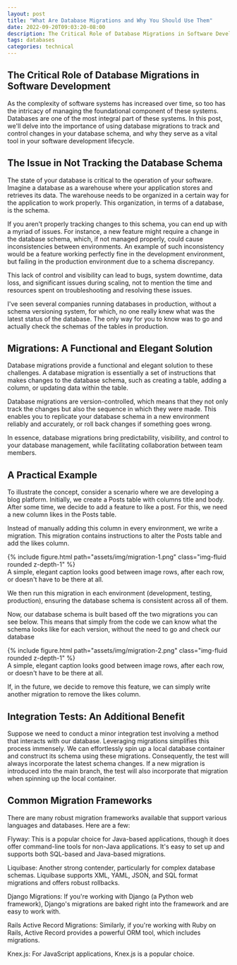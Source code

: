 ```yaml
---
layout: post
title: "What Are Database Migrations and Why You Should Use Them"
date: 2022-09-20T09:03:20-08:00
description: The Critical Role of Database Migrations in Software Development
tags: databases
categories: technical
---
```


## The Critical Role of Database Migrations in Software Development

As the complexity of software systems has increased over time, so too has the intricacy of managing the foundational component of these systems. Databases are one of the most integral part of these systems. In this post, we'll delve into the importance of using database migrations to track and control changes in your database schema, and why they serve as a vital tool in your software development lifecycle.

## The Issue in Not Tracking the Database Schema

The state of your database is critical to the operation of your software. Imagine a database as a warehouse where your application stores and retrieves its data. The warehouse needs to be organized in a certain way for the application to work properly. This organization, in terms of a database, is the schema.

If you aren't properly tracking changes to this schema, you can end up with a myriad of issues. For instance, a new feature might require a change in the database schema, which, if not managed properly, could cause inconsistencies between environments. An example of such inconsistency would be a feature working perfectly fine in the development environment, but failing in the production environment due to a schema discrepancy.

This lack of control and visibility can lead to bugs, system downtime, data loss, and significant issues during scaling, not to mention the time and resources spent on troubleshooting and resolving these issues.

I've seen several companies running databases in production, without a schema versioning system, for which, no one really knew what was the latest status of the database. The only way for you to know was to go and actually check the schemas of the tables in production.

## Migrations: A Functional and Elegant Solution

Database migrations provide a functional and elegant solution to these challenges. A database migration is essentially a set of instructions that makes changes to the database schema, such as creating a table, adding a column, or updating data within the table.

Database migrations are version-controlled, which means that they not only track the changes but also the sequence in which they were made. This enables you to replicate your database schema in a new environment reliably and accurately, or roll back changes if something goes wrong.

In essence, database migrations bring predictability, visibility, and control to your database management, while facilitating collaboration between team members.

## A Practical Example

To illustrate the concept, consider a scenario where we are developing a blog platform. Initially, we create a Posts table with columns title and body. After some time, we decide to add a feature to like a post. For this, we need a new column likes in the Posts table.

Instead of manually adding this column in every environment, we write a migration. This migration contains instructions to alter the Posts table and add the likes column.

<div class="row mt-3">
    <div class="col-sm mt-3 mt-md-0">
        {% include figure.html path="assets/img/migration-1.png" class="img-fluid rounded z-depth-1" %}
    </div>
</div>
<div class="caption">
    A simple, elegant caption looks good between image rows, after each row, or doesn't have to be there at all.
</div>

We then run this migration in each environment (development, testing, production), ensuring the database schema is consistent across all of them.

Now, our database schema is built based off the two migrations you can see below. This means that simply from the code we can know what the schema looks like for each version, without the need to go and check our database

<div class="row mt-3">
    <div class="col-sm mt-3 mt-md-0">
        {% include figure.html path="assets/img/migration-2.png" class="img-fluid rounded z-depth-1" %}
    </div>
</div>
<div class="caption">
    A simple, elegant caption looks good between image rows, after each row, or doesn't have to be there at all.
</div>

If, in the future, we decide to remove this feature, we can simply write another migration to remove the likes column.

## Integration Tests: An Additional Benefit

Suppose we need to conduct a minor integration test involving a method that interacts with our database. Leveraging migrations simplifies this process immensely. We can effortlessly spin up a local database container and construct its schema using these migrations. Consequently, the test will always incorporate the latest schema changes. If a new migration is introduced into the main branch, the test will also incorporate that migration when spinning up the local container.

## Common Migration Frameworks

There are many robust migration frameworks available that support various languages and databases. Here are a few:

Flyway: This is a popular choice for Java-based applications, though it does offer command-line tools for non-Java applications. It's easy to set up and supports both SQL-based and Java-based migrations.

Liquibase: Another strong contender, particularly for complex database schemas. Liquibase supports XML, YAML, JSON, and SQL format migrations and offers robust rollbacks.

Django Migrations: If you're working with Django (a Python web framework), Django's migrations are baked right into the framework and are easy to work with.

Rails Active Record Migrations: Similarly, if you're working with Ruby on Rails, Active Record provides a powerful ORM tool, which includes migrations.

Knex.js: For JavaScript applications, Knex.js is a popular choice.
